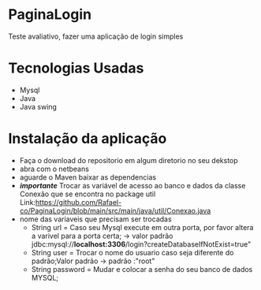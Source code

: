 # PaginaLogin
Teste avaliativo, fazer uma aplicação de login simples

# Tecnologias Usadas 
  - Mysql
  - Java
  - Java swing

# Instalação da aplicação 
- Faça o download do repositorio em algum diretorio no seu dekstop
- abra com o netbeans
- aguarde o Maven baixar as dependencias
- ***importante*** Trocar as variável de acesso ao banco e dados da classe Conexão que se encontra no package util Link:https://github.com/Rafael-co/PaginaLogin/blob/main/src/main/java/util/Conexao.java
 - nome das variaveis que precisam ser trocadas 
   * String url = Caso seu Mysql execute em outra porta, por favor altera a varivel para a porta certa; -> valor padrão  jdbc:mysql://**localhost:3306**/login?createDatabaseIfNotExist=true"
   * String user = Trocar o nome do usuario caso seja diferente do padrão;Valor padrão -> padrão :"root"
   * String password = Mudar e colocar a senha do seu banco de dados MYSQL;

